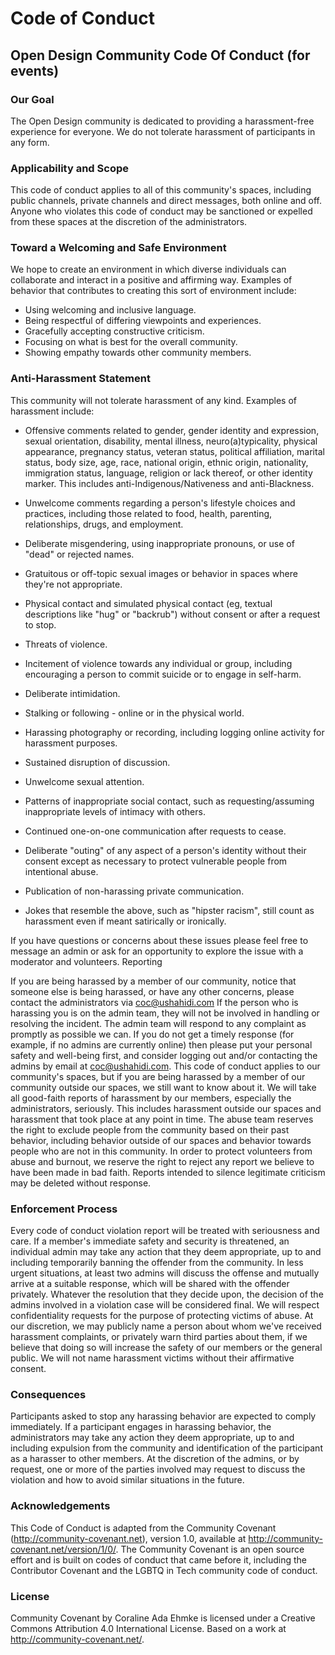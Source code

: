 # Code of Conduct

## Open Design Community Code Of Conduct (for events)

### Our Goal

The Open Design community is dedicated to providing a harassment-free experience for everyone. We do not tolerate harassment of participants in any form.


### Applicability and Scope

This code of conduct applies to all of this community's spaces, including public channels, private channels and direct messages, both online and off. Anyone who violates this code of conduct may be sanctioned or expelled from these spaces at the discretion of the administrators.

### Toward a Welcoming and Safe Environment

We hope to create an environment in which diverse individuals can collaborate and interact in a positive and affirming way. Examples of behavior that contributes to creating this sort of environment include:

* Using welcoming and inclusive language.
* Being respectful of differing viewpoints and experiences.
* Gracefully accepting constructive criticism.
* Focusing on what is best for the overall community.
* Showing empathy towards other community members.

### Anti-Harassment Statement

This community will not tolerate harassment of any kind. Examples of harassment include:

* Offensive comments related to gender, gender identity and expression, sexual orientation, disability, mental illness, neuro(a)typicality, physical appearance, pregnancy status, veteran status, political affiliation, marital status, body size, age, race, national origin, ethnic origin, nationality, immigration status, language, religion or lack thereof, or other identity marker. This includes anti-Indigenous/Nativeness and anti-Blackness.

* Unwelcome comments regarding a person's lifestyle choices and practices, including those related to food, health, parenting, relationships, drugs, and employment.

* Deliberate misgendering, using inappropriate pronouns, or use of "dead" or rejected names.

* Gratuitous or off-topic sexual images or behavior in spaces where they're not appropriate.

* Physical contact and simulated physical contact (eg, textual descriptions like "hug" or "backrub") without consent or after a request to stop.

* Threats of violence.

* Incitement of violence towards any individual or group, including encouraging a person to commit suicide or to engage in self-harm.

* Deliberate intimidation.

* Stalking or following - online or in the physical world.

* Harassing photography or recording, including logging online activity for harassment purposes.

* Sustained disruption of discussion.

* Unwelcome sexual attention.

* Patterns of inappropriate social contact, such as requesting/assuming inappropriate levels of intimacy with others.

* Continued one-on-one communication after requests to cease.

* Deliberate "outing" of any aspect of a person's identity without their consent except as necessary to protect vulnerable people from intentional abuse.

* Publication of non-harassing private communication.

* Jokes that resemble the above, such as "hipster racism", still count as harassment even if meant satirically or ironically.

If you have questions or concerns about these issues please feel free to message an admin or ask for an opportunity to explore the issue with a moderator and volunteers.
Reporting

If you are being harassed by a member of our community, notice that someone else is being harassed, or have any other concerns, please contact the administrators via coc@ushahidi.com If the person who is harassing you is on the admin team, they will not be involved in handling or resolving the incident.
The admin team will respond to any complaint as promptly as possible we can. If you do not get a timely response (for example, if no admins are currently online) then please put your personal safety and well-being first, and consider logging out and/or contacting the admins by email at coc@ushahidi.com.
This code of conduct applies to our community's spaces, but if you are being harassed by a member of our community outside our spaces, we still want to know about it. We will take all good-faith reports of harassment by our members, especially the administrators, seriously. This includes harassment outside our spaces and harassment that took place at any point in time. The abuse team reserves the right to exclude people from the community based on their past behavior, including behavior outside of our spaces and behavior towards people who are not in this community.
In order to protect volunteers from abuse and burnout, we reserve the right to reject any report we believe to have been made in bad faith. Reports intended to silence legitimate criticism may be deleted without response.

### Enforcement Process

Every code of conduct violation report will be treated with seriousness and care. If a member's immediate safety and security is threatened, an individual admin may take any action that they deem appropriate, up to and including temporarily banning the offender from the community. In less urgent situations, at least two admins will discuss the offense and mutually arrive at a suitable response, which will be shared with the offender privately. Whatever the resolution that they decide upon, the decision of the admins involved in a violation case will be considered final.
We will respect confidentiality requests for the purpose of protecting victims of abuse. At our discretion, we may publicly name a person about whom we've received harassment complaints, or privately warn third parties about them, if we believe that doing so will increase the safety of our members or the general public. We will not name harassment victims without their affirmative consent.

### Consequences

Participants asked to stop any harassing behavior are expected to comply immediately. If a participant engages in harassing behavior, the administrators may take any action they deem appropriate, up to and including expulsion from the community and identification of the participant as a harasser to other members. At the discretion of the admins, or by request, one or more of the parties involved may request to discuss the violation and how to avoid similar situations in the future.

### Acknowledgements

This Code of Conduct is adapted from the Community Covenant (http://community-covenant.net), version 1.0, available at http://community-covenant.net/version/1/0/. The Community Covenant is an open source effort and is built on codes of conduct that came before it, including the Contributor Covenant and the LGBTQ in Tech community code of conduct.

### License

Community Covenant by Coraline Ada Ehmke is licensed under a Creative Commons Attribution 4.0 International License.
Based on a work at http://community-covenant.net/.

